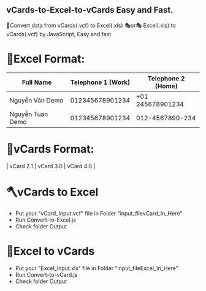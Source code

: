 ## vCards-to-Excel-to-vCards Easy and Fast.

🎈Convert data from vCards(.vcf) to Excel(.xls) 🎭or🎭 Excel(.xls) to vCards(.vcf) by JavaScript, Easy and fast.

# 📕Excel Format:

| Full Name        | Telephone 1 (Work) | Telephone 2 (Home) |
| ---------------- | ------------------ | ------------------ |
| Nguyễn Văn Demo  | 012345678901234    | +01 245678901234   |
| Nguyễn Tuan Demo | 012345678901234    | 012-4567890-234    |

# 📙vCards Format:

| vCard 2.1 | vCard 3.0 | vCard 4.0 |

# 🪓vCards to Excel

- Put your "vCard_Input.vcf" file in Folder "input_filevCard_In_Here"
- Run Convert-to-Excel.js
- Check folder Output

# 🔨Excel to vCards

- Put your "Excel_Input.xls" file in Folder "input_fileExcel_In_Here"
- Run Convert-to-vCard.js
- Check folder Output
